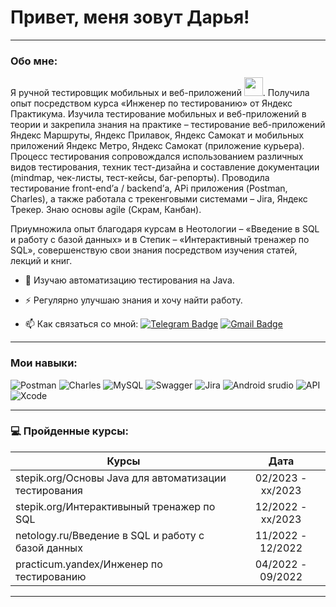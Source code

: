 
# Привет, меня зовут Дарья!

---

### Обо мне:

Я ручной тестировщик мобильных и веб-приложений <img src="https://media.giphy.com/media/WUlplcMpOCEmTGBtBW/giphy.gif" width="30px">. Получила опыт посредством курса «Инженер по тестированию» от Яндекс Практикума. Изучила тестирование мобильных и веб-приложений в теории и закрепила знания на практике – тестирование веб-приложений Яндекс Маршруты, Яндекс Прилавок, Яндекс Самокат и мобильных приложений Яндекс Метро, Яндекс Самокат (приложение курьера). Процесс тестирования сопровождался использованием различных видов тестирования, техник тест-дизайна и составление документации (mindmap, чек-листы, тест-кейсы, баг-репорты). Проводила тестирование front-end’а / backend’а, APi приложения (Postman, Charles), а также работала с трекенговыми системами – Jira, Яндекс Трекер. Знаю основы agile (Скрам, Канбан).

Приумножила опыт благодаря курсам в Неотологии – «Введение в SQL и работу с базой данных» и в Степик – «Интерактивный тренажер по SQL», совершенствую свои знания посредством изучения статей, лекций и книг. 


- :telescope: Изучаю автоматизацию тестирования на Java. 

- :zap: Регулярно улучшаю знания и хочу найти работу.

- :mailbox: Как связаться со мной: [![Telegram Badge](https://img.shields.io/badge/-mezentsevadaria-blue?style=flat&logo=Telegram&logoColor=white)](https://t.me/daria_mezentseva) [![Gmail Badge](https://img.shields.io/badge/-Gmail-red?style=flat&logo=Gmail&logoColor=white)](mailto:mezentseva.daria96@gmail.com)

---
### Мои навыки:
![Postman](https://img.shields.io/badge/-Postman-666969?style=for-the-badge&logo=Postman)
![Charles](https://img.shields.io/badge/-Charles-666969?style=for-the-badge&logo=Charles)
![MySQL](https://img.shields.io/badge/-MySQL-666969?style=for-the-badge&logo=MySQL)
![Swagger](https://img.shields.io/badge/-Swagger-666969?style=for-the-badge&logo=Swagger)
![Jira](https://img.shields.io/badge/-Jira-666969?style=for-the-badge&logo=Jira)
![Android srudio](https://img.shields.io/badge/-Androidsrudio-666969?style=for-the-badge&logo=Androidsrudio)
![API](https://img.shields.io/badge/-API-666969?style=for-the-badge&logo=API)
![Xcode](https://img.shields.io/badge/-Xcode-666969?style=for-the-badge&logo=Xcode)

---

### 💻 Пройденные курсы:

| Курсы                                                           | Дата              |
| ----------------------------------------------------------------| :---------------: |
| stepik.org/Основы Java для автоматизации тестирования           | 02/2023 - xx/2023 |
| stepik.org/Интерактивыный тренажер по SQL                       | 12/2022 - xx/2023 |
| netology.ru/Введение в SQL и работу с базой данных              | 11/2022 - 12/2022 |                
| practicum.yandex/Инженер по тестированию                        | 04/2022 - 09/2022 |

---
